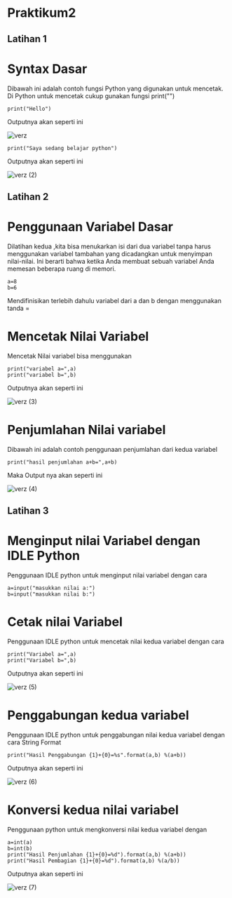 # Praktikum2
## Latihan 1
# Syntax Dasar
Dibawah ini adalah contoh fungsi Python yang digunakan untuk mencetak. Di Python untuk mencetak cukup gunakan fungsi print("")
```
print("Hello")
```
Outputnya akan seperti ini

![verz](https://user-images.githubusercontent.com/115523263/197544108-7d89dc13-9d54-49ae-b8d3-5f4097f4071c.png)

```
print("Saya sedang belajar python")
```
Outputnya akan seperti ini

![verz (2)](https://user-images.githubusercontent.com/115523263/197544487-4c4ea1dd-ae71-4e20-89c0-010fb9c22adc.PNG)

## Latihan 2
# Penggunaan Variabel Dasar
Dilatihan kedua ,kita bisa menukarkan isi dari dua variabel tanpa harus menggunakan variabel tambahan yang dicadangkan untuk menyimpan nilai-nilai. Ini berarti bahwa ketika Anda membuat sebuah variabel Anda memesan beberapa ruang di memori.
```
a=8
b=6
```
Mendifinisikan terlebih dahulu variabel dari a dan b dengan menggunakan tanda =
# Mencetak Nilai Variabel 
Mencetak Nilai variabel bisa menggunakan 
```
print("variabel a=",a)
print("variabel b=",b)
```
Outputnya akan seperti ini

![verz (3)](https://user-images.githubusercontent.com/115523263/197544844-6b26b469-cb3f-40f9-91e0-9ba976847bac.PNG)

# Penjumlahan Nilai variabel
Dibawah ini adalah contoh penggunaan penjumlahan dari kedua variabel
```
print("hasil penjumlahan a+b=",a+b)
```
Maka Output nya akan seperti ini

![verz (4)](https://user-images.githubusercontent.com/115523263/197545028-49ab2985-c03c-4f46-b506-53c1706a13c8.PNG)

## Latihan 3
# Menginput nilai Variabel dengan IDLE Python
Penggunaan IDLE python untuk menginput nilai variabel dengan cara
```
a=input("masukkan nilai a:")
b=input("masukkan nilai b:")
```
# Cetak nilai Variabel
Penggunaan IDLE python untuk mencetak nilai kedua variabel dengan cara
```
print("Variabel a=",a)
print("Variabel b=",b)
```
Outputnya akan seperti ini

![verz (5)](https://user-images.githubusercontent.com/115523263/197545236-89fb36ac-7159-48e6-bd5e-edb1161be84f.PNG)

# Penggabungan kedua variabel
Penggunaan IDLE python untuk penggabungan nilai kedua variabel dengan cara String Format
```
print("Hasil Penggabungan {1}+{0}=%s".format(a,b) %(a+b))
```
Outputnya akan seperti ini

![verz (6)](https://user-images.githubusercontent.com/115523263/197545373-0cc089e2-fc16-42ab-a3ad-d29a79e4813e.PNG)

# Konversi kedua nilai variabel
Penggunaan python untuk mengkonversi nilai kedua variabel dengan 
```
a=int(a)
b=int(b)
print("Hasil Penjumlahan {1}+{0}=%d").format(a,b) %(a+b))
print("Hasil Pembagian {1}+{0}=%d").format(a,b) %(a/b))
```
Outputnya akan seperti ini

![verz (7)](https://user-images.githubusercontent.com/115523263/197545470-40ac913b-16fc-4ab3-828f-609b5a5e2570.PNG)
